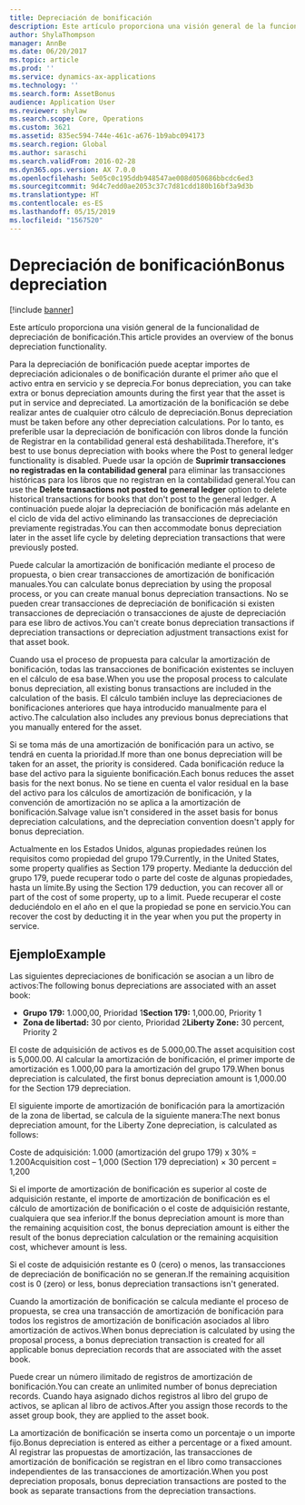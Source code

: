 ```yaml
---
title: Depreciación de bonificación
description: Este artículo proporciona una visión general de la funcionalidad de depreciación de bonificación.
author: ShylaThompson
manager: AnnBe
ms.date: 06/20/2017
ms.topic: article
ms.prod: ''
ms.service: dynamics-ax-applications
ms.technology: ''
ms.search.form: AssetBonus
audience: Application User
ms.reviewer: shylaw
ms.search.scope: Core, Operations
ms.custom: 3621
ms.assetid: 835ec594-744e-461c-a676-1b9abc094173
ms.search.region: Global
ms.author: saraschi
ms.search.validFrom: 2016-02-28
ms.dyn365.ops.version: AX 7.0.0
ms.openlocfilehash: 5e05c0c195ddb948547ae008d050686bbcdc6ed3
ms.sourcegitcommit: 9d4c7edd0ae2053c37c7d81cdd180b16bf3a9d3b
ms.translationtype: HT
ms.contentlocale: es-ES
ms.lasthandoff: 05/15/2019
ms.locfileid: "1567520"
---
```

# <a name="bonus-depreciation"></a><span data-ttu-id="b372c-103">Depreciación de bonificación</span><span class="sxs-lookup"><span data-stu-id="b372c-103">Bonus depreciation</span></span>

[!include [banner](../includes/banner.md)]

<span data-ttu-id="b372c-104">Este artículo proporciona una visión general de la funcionalidad de depreciación de bonificación.</span><span class="sxs-lookup"><span data-stu-id="b372c-104">This article provides an overview of the bonus depreciation functionality.</span></span>

<span data-ttu-id="b372c-105">Para la depreciación de bonificación puede aceptar importes de depreciación adicionales o de bonificación durante el primer año que el activo entra en servicio y se deprecia.</span><span class="sxs-lookup"><span data-stu-id="b372c-105">For bonus depreciation, you can take extra or bonus depreciation amounts during the first year that the asset is put in service and depreciated.</span></span> <span data-ttu-id="b372c-106">La amortización de la bonificación se debe realizar antes de cualquier otro cálculo de depreciación.</span><span class="sxs-lookup"><span data-stu-id="b372c-106">Bonus depreciation must be taken before any other depreciation calculations.</span></span> <span data-ttu-id="b372c-107">Por lo tanto, es preferible usar la depreciación de bonificación con libros donde la función de Registrar en la contabilidad general está deshabilitada.</span><span class="sxs-lookup"><span data-stu-id="b372c-107">Therefore, it's best to use bonus depreciation with books where the Post to general ledger functionality is disabled.</span></span> <span data-ttu-id="b372c-108">Puede usar la opción de **Suprimir transacciones no registradas en la contabilidad general** para eliminar las transacciones históricas para los libros que no registran en la contabilidad general.</span><span class="sxs-lookup"><span data-stu-id="b372c-108">You can use the **Delete transactions not posted to general ledger** option to delete historical transactions for books that don't post to the general ledger.</span></span> <span data-ttu-id="b372c-109">A continuación puede alojar la depreciación de bonificación más adelante en el ciclo de vida del activo eliminando las transacciones de depreciación previamente registradas.</span><span class="sxs-lookup"><span data-stu-id="b372c-109">You can then accommodate bonus depreciation later in the asset life cycle by deleting depreciation transactions that were previously posted.</span></span> 

<span data-ttu-id="b372c-110">Puede calcular la amortización de bonificación mediante el proceso de propuesta, o bien crear transacciones de amortización de bonificación manuales.</span><span class="sxs-lookup"><span data-stu-id="b372c-110">You can calculate bonus depreciation by using the proposal process, or you can create manual bonus depreciation transactions.</span></span> <span data-ttu-id="b372c-111">No se pueden crear transacciones de depreciación de bonificación si existen transacciones de depreciación o transacciones de ajuste de depreciación para ese libro de activos.</span><span class="sxs-lookup"><span data-stu-id="b372c-111">You can't create bonus depreciation transactions if depreciation transactions or depreciation adjustment transactions exist for that asset book.</span></span>

<span data-ttu-id="b372c-112">Cuando usa el proceso de propuesta para calcular la amortización de bonificación, todas las transacciones de bonificación existentes se incluyen en el cálculo de esa base.</span><span class="sxs-lookup"><span data-stu-id="b372c-112">When you use the proposal process to calculate bonus depreciation, all existing bonus transactions are included in the calculation of the basis.</span></span> <span data-ttu-id="b372c-113">El cálculo también incluye las depreciaciones de bonificaciones anteriores que haya introducido manualmente para el activo.</span><span class="sxs-lookup"><span data-stu-id="b372c-113">The calculation also includes any previous bonus depreciations that you manually entered for the asset.</span></span> 

<span data-ttu-id="b372c-114">Si se toma más de una amortización de bonificación para un activo, se tendrá en cuenta la prioridad.</span><span class="sxs-lookup"><span data-stu-id="b372c-114">If more than one bonus depreciation will be taken for an asset, the priority is considered.</span></span> <span data-ttu-id="b372c-115">Cada bonificación reduce la base del activo para la siguiente bonificación.</span><span class="sxs-lookup"><span data-stu-id="b372c-115">Each bonus reduces the asset basis for the next bonus.</span></span> <span data-ttu-id="b372c-116">No se tiene en cuenta el valor residual en la base del activo para los cálculos de amortización de bonificación, y la convención de amortización no se aplica a la amortización de bonificación.</span><span class="sxs-lookup"><span data-stu-id="b372c-116">Salvage value isn't considered in the asset basis for bonus depreciation calculations, and the depreciation convention doesn't apply for bonus depreciation.</span></span> 

<span data-ttu-id="b372c-117">Actualmente en los Estados Unidos, algunas propiedades reúnen los requisitos como propiedad del grupo 179.</span><span class="sxs-lookup"><span data-stu-id="b372c-117">Currently, in the United States, some property qualifies as Section 179 property.</span></span> <span data-ttu-id="b372c-118">Mediante la deducción del grupo 179, puede recuperar todo o parte del coste de algunas propiedades, hasta un límite.</span><span class="sxs-lookup"><span data-stu-id="b372c-118">By using the Section 179 deduction, you can recover all or part of the cost of some property, up to a limit.</span></span> <span data-ttu-id="b372c-119">Puede recuperar el coste deduciéndolo en el año en el que la propiedad se pone en servicio.</span><span class="sxs-lookup"><span data-stu-id="b372c-119">You can recover the cost by deducting it in the year when you put the property in service.</span></span>

## <a name="example"></a><span data-ttu-id="b372c-120">Ejemplo</span><span class="sxs-lookup"><span data-stu-id="b372c-120">Example</span></span>
<span data-ttu-id="b372c-121">Las siguientes depreciaciones de bonificación se asocian a un libro de activos:</span><span class="sxs-lookup"><span data-stu-id="b372c-121">The following bonus depreciations are associated with an asset book:</span></span>

-   <span data-ttu-id="b372c-122">**Grupo 179:** 1.000,00, Prioridad 1</span><span class="sxs-lookup"><span data-stu-id="b372c-122">**Section 179:** 1,000.00, Priority 1</span></span>
-   <span data-ttu-id="b372c-123">**Zona de libertad:** 30 por ciento, Prioridad 2</span><span class="sxs-lookup"><span data-stu-id="b372c-123">**Liberty Zone:** 30 percent, Priority 2</span></span>

<span data-ttu-id="b372c-124">El coste de adquisición de activos es de 5.000,00.</span><span class="sxs-lookup"><span data-stu-id="b372c-124">The asset acquisition cost is 5,000.00.</span></span> <span data-ttu-id="b372c-125">Al calcular la amortización de bonificación, el primer importe de amortización es 1.000,00 para la amortización del grupo 179.</span><span class="sxs-lookup"><span data-stu-id="b372c-125">When bonus depreciation is calculated, the first bonus depreciation amount is 1,000.00 for the Section 179 depreciation.</span></span> 

<span data-ttu-id="b372c-126">El siguiente importe de amortización de bonificación para la amortización de la zona de libertad, se calcula de la siguiente manera:</span><span class="sxs-lookup"><span data-stu-id="b372c-126">The next bonus depreciation amount, for the Liberty Zone depreciation, is calculated as follows:</span></span> 

<span data-ttu-id="b372c-127">Coste de adquisición: 1.000 (amortización del grupo 179) x 30% = 1.200</span><span class="sxs-lookup"><span data-stu-id="b372c-127">Acquisition cost – 1,000 (Section 179 depreciation) × 30 percent = 1,200</span></span> 

<span data-ttu-id="b372c-128">Si el importe de amortización de bonificación es superior al coste de adquisición restante, el importe de amortización de bonificación es el cálculo de amortización de bonificación o el coste de adquisición restante, cualquiera que sea inferior.</span><span class="sxs-lookup"><span data-stu-id="b372c-128">If the bonus depreciation amount is more than the remaining acquisition cost, the bonus depreciation amount is either the result of the bonus depreciation calculation or the remaining acquisition cost, whichever amount is less.</span></span> 

<span data-ttu-id="b372c-129">Si el coste de adquisición restante es 0 (cero) o menos, las transacciones de depreciación de bonificación no se generan.</span><span class="sxs-lookup"><span data-stu-id="b372c-129">If the remaining acquisition cost is 0 (zero) or less, bonus depreciation transactions isn't generated.</span></span> 

<span data-ttu-id="b372c-130">Cuando la amortización de bonificación se calcula mediante el proceso de propuesta, se crea una transacción de amortización de bonificación para todos los registros de amortización de bonificación asociados al libro amortización de activos.</span><span class="sxs-lookup"><span data-stu-id="b372c-130">When bonus depreciation is calculated by using the proposal process, a bonus depreciation transaction is created for all applicable bonus depreciation records that are associated with the asset book.</span></span> 

<span data-ttu-id="b372c-131">Puede crear un número ilimitado de registros de amortización de bonificación.</span><span class="sxs-lookup"><span data-stu-id="b372c-131">You can create an unlimited number of bonus depreciation records.</span></span> <span data-ttu-id="b372c-132">Cuando haya asignado dichos registros al libro del grupo de activos, se aplican al libro de activos.</span><span class="sxs-lookup"><span data-stu-id="b372c-132">After you assign those records to the asset group book, they are applied to the asset book.</span></span> 

<span data-ttu-id="b372c-133">La amortización de bonificación se inserta como un porcentaje o un importe fijo.</span><span class="sxs-lookup"><span data-stu-id="b372c-133">Bonus depreciation is entered as either a percentage or a fixed amount.</span></span> <span data-ttu-id="b372c-134">Al registrar las propuestas de amortización, las transacciones de amortización de bonificación se registran en el libro como transacciones independientes de las transacciones de amortización.</span><span class="sxs-lookup"><span data-stu-id="b372c-134">When you post depreciation proposals, bonus depreciation transactions are posted to the book as separate transactions from the depreciation transactions.</span></span>



